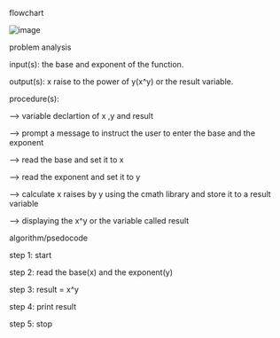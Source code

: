 flowchart

![image](https://github.com/SWEG-2015EC-Batch/Lovelace-Coders/assets/149295529/672cc90c-39fa-4941-8f31-06a508514479)

problem analysis

input(s): the base and exponent of the function.

output(s): x raise to the power of y(x^y) or the result variable.

procedure(s):

--> variable declartion of x ,y and result

--> prompt a message to instruct the user to enter the base and the exponent

--> read the base and set it to x

--> read the exponent and set it to y

--> calculate x raises by y using the cmath library and store it to a result variable

--> displaying the x^y or the variable called result

algorithm/psedocode

step 1: start

step 2: read the base(x) and the exponent(y)

step 3: result = x^y

step 4: print result

step 5: stop
